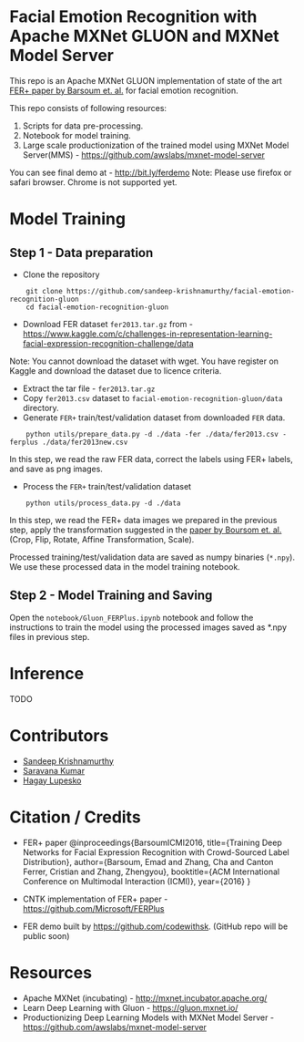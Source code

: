 # Facial Emotion Recognition with Apache MXNet GLUON and MXNet Model Server

This repo is an Apache MXNet GLUON implementation of state of the art [FER+ paper by Barsoum et. al.](https://arxiv.org/abs/1608.01041) for facial emotion recognition.

This repo consists of following resources:
1. Scripts for data pre-processing.
2. Notebook for model training.
3. Large scale productionization of the trained model using MXNet Model Server(MMS) - https://github.com/awslabs/mxnet-model-server

You can see final demo at - http://bit.ly/ferdemo
Note: Please use firefox or safari browser. Chrome is not supported yet.

# Model Training

## Step 1 - Data preparation

* Clone the repository

```
    git clone https://github.com/sandeep-krishnamurthy/facial-emotion-recognition-gluon
    cd facial-emotion-recognition-gluon
```

* Download FER dataset `fer2013.tar.gz` from - https://www.kaggle.com/c/challenges-in-representation-learning-facial-expression-recognition-challenge/data

Note: You cannot download the dataset with wget. You have register on Kaggle and download the dataset due to licence criteria.

* Extract the tar file - `fer2013.tar.gz`
* Copy `fer2013.csv` dataset to `facial-emotion-recognition-gluon/data` directory. 
* Generate `FER+` train/test/validation dataset from downloaded `FER` data.
```
    python utils/prepare_data.py -d ./data -fer ./data/fer2013.csv -ferplus ./data/fer2013new.csv
```
In this step, we read the raw FER data, correct the labels using FER+ labels, and save as png images.

* Process the `FER+` train/test/validation dataset

```
    python utils/process_data.py -d ./data
```
In this step, we read the FER+ data images we prepared in the previous step, apply the transformation suggested in the [paper by Boursom et. al.](https://arxiv.org/abs/1608.01041) (Crop, Flip, Rotate, Affine Transformation, Scale).

Processed training/test/validation data are saved as numpy binaries (`*.npy`). We use these processed data in the model training notebook.

 
## Step 2 - Model Training and Saving

Open the `notebook/Gluon_FERPlus.ipynb` notebook and follow the instructions to train the model using the processed images saved as *.npy files in previous step. 

# Inference

TODO

# Contributors

* [Sandeep Krishnamurthy](https://github.com/sandeep-krishnamurthy/) 
* [Saravana Kumar](https://github.com/codewithsk)
* [Hagay Lupesko](https://github.com/lupesko/sentiment-analysis-with-sagemaker-mxnet)

# Citation / Credits

* FER+ paper
@inproceedings{BarsoumICMI2016,
    title={Training Deep Networks for Facial Expression Recognition with Crowd-Sourced Label Distribution},
    author={Barsoum, Emad and Zhang, Cha and Canton Ferrer, Cristian and Zhang, Zhengyou},
    booktitle={ACM International Conference on Multimodal Interaction (ICMI)},
    year={2016}
}

* CNTK implementation of FER+ paper - https://github.com/Microsoft/FERPlus
* FER demo built by https://github.com/codewithsk. (GitHub repo will be public soon)

# Resources

* Apache MXNet (incubating) - http://mxnet.incubator.apache.org/
* Learn Deep Learning with Gluon - https://gluon.mxnet.io/
* Productionizing Deep Learning Models with MXNet Model Server - https://github.com/awslabs/mxnet-model-server
